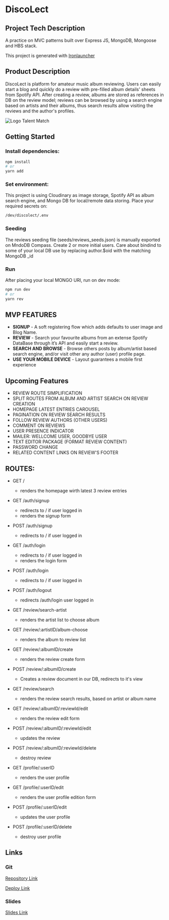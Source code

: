 # DiscoLect

## Project Tech Description

A practice on MVC patterns built over Express JS, MongoDB, Mongoose and HBS stack.

This project is generated with [Ironlauncher](https://www.npmjs.com/package/ironlauncher)

## Product Description

DiscoLect is platform for amateur music album reviewing. Users can easily start a blog and quickly do a review with pre-filled album details' sheets from Spotify API. After creating a review, albums are stored as references in DB on the review model; reviews can be browsed by using a search engine based on artists and their albums, thus search results allow visiting the reviews and the author's profiles.

![Logo Talent Match](Discolect_Logo_All.png)

## Getting Started

### Install dependencies:

```bash
npm install
# or
yarn add
```

### Set environment:

This project is using Cloudinary as image storage, Spotify API as album search engine, and Mongo DB for local/remote data storing. Place your required secrets on:

```bash
/dev/discolect/.env
```

### Seeding

The reviews seeding file (seeds/reviews_seeds.json) is manually exported on MndoDB Compass. Create 2 or more initial users. Care about bindind to some of your local DB use by replacing author.$oid with the matching MongoDB \_id

### Run

After placing your local MONGO URI, run on dev mode:

```bash
npm run dev
# or
yarn rev
```

## MVP FEATURES

- **SIGNUP** - A soft registering flow which adds defaults to user image and Blog Name.
- **REVIEW** - Search your favourite albums from an extense Spotify DataBase through it’s API and easily start a review.
- **SEARCH AND BROWSE** - Browse others posts by album/artist based search engine, and/or visit other any author (user) profile page.
- **USE YOUR MOBILE DEVICE** - Layout guarantees a mobile first experience

## Upcoming Features

- REVIEW ROUTE SIMPLIFICATION
- SPLIT ROUTES FROM ALBUM AND ARTIST SEARCH ON REVIEW CREATION
- HOMEPAGE LATEST ENTRIES CAROUSEL
- PAGINATION ON REVIEW SEARCH RESULTS
- FOLLOW REVIEW AUTHORS (OTHER USERS)
- COMMENT ON REVIEWS
- USER PRESENCE INDICATOR
- MAILER: WELLCOME USER, GOODBYE USER
- TEXT EDITOR PACKAGE (FORMAT REVIEW CONTENT)
- PASSWORD CHANGE
- RELATED CONTENT LINKS ON REVIEW'S FOOTER

## ROUTES:

- GET /

  - renders the homepage wirth latest 3 review entries

- GET /auth/signup
  - redirects to / if user logged in
  - renders the signup form
- POST /auth/signup

  - redirects to / if user logged in

- GET /auth/login
  - redirects to / if user logged in
  - renders the login form
- POST /auth/login

  - redirects to / if user logged in

- POST /auth/logout

  - redirects /auth/login user logged in

- GET /review/search-artist
  - renders the artist list to choose album
- GET /review/:artistID/album-choose

  - renders the album to review list

- GET /review/:albumID/create
  - renders the review create form
- POST /review/:albumID/create

  - Creates a review document in our DB, redirects to it's view

- GET /review/search

  - renders the review search results, based on artist or album name

- GET /review/:albumID/:reviewId/edit
  - renders the review edit form
- POST /review/:albumID/:reviewId/edit

  - updates the review

- POST /review/:albumID/:reviewId/delete

  - destroy review

- GET /profile/:userID

  - renders the user profile

- GET /profile/:userID/edit
  - renders the user profile edition form
- POST /profile/:userID/edit

  - updates the user profile

- POST /profile/:userID/delete
  - destroy user profile

## Links

### Git

[Repository Link](https://github.com/Pepirob/discolect)

[Deploy Link](https://discolect.cyclic.app/)

### Slides

[Slides Link](https://docs.google.com/presentation/d/1W5_pNIZ5BnTcpOcTVmFRKc0Hpfymhop6WX7ekDY6KNI/edit#slide=id.p)
